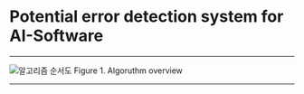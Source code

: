 # Potential error detection system for AI-Software

<hr>

![알고리즘 순서도](https://github.com/sjc4197/Potential_error_detection_system_for_AI-Software/assets/63084925/9625cf52-7391-4abc-8b69-e55fc7afa198)
Figure 1. Algoruthm overview

<hr>

